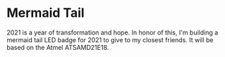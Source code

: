 # Mermaid Tail

2021 is a year of transformation and hope. In honor of this, I'm building a mermaid tail LED badge for 2021 to give to my closest friends. It will be based on the Atmel ATSAMD21E18.
